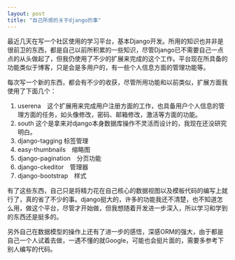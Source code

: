 ```yaml
---
layout: post
title: "自己所感的关于django的事"
---
```


最近几天在写一个社区使用的学习平台，基本Django开发。所用的知识也并非是很前卫的东西，都是自己以前所积累的一些知识，尽管Django已不需要自己一点点的从头做起了，但我仍使用了不少的扩展来完成的这个工作。平台现在所具备的功能类似于博客，只是会是多用户的，有一些个人信息方面的管理功能等。

每次写一个新的东西，都会有不少的收获，尽管所用功能和以前类似，扩展方面我使用了下面几个：

1. userena　这个扩展用来完成用户注册方面的工作，也具备用户个人信息的管理方面的任务，如头像修改，密码、邮箱修改，激活等方面的功能。
2. south 这个是拿来对django本身数据库操作不灵活而设计的，我现在还没研究明白。
3. django-tagging 标签管理
4. easy-thumbnails　缩略图
5. django-pagination　分页功能
6. django-ckeditor　管理器
7. django-bootstrap　样式

有了这些东西，自己只是将精力花在自己核心的数据视图以及模板代码的编写上就行了，真的省了不少的事。django挺大的，许多的功能我还不清楚，也不知道怎么用，做这个平台，尽管才开始做，但我想随着开发进一步深入，所以学习和学到的东西还是挺多的。

另外自己在数据模型的操作上还有了进一步的感悟，深感ORM的强大，由于都是自己一个人试着去做，一遇不懂的就Google，可能也会挺片面的，需要多参考下别人编写的代码。

